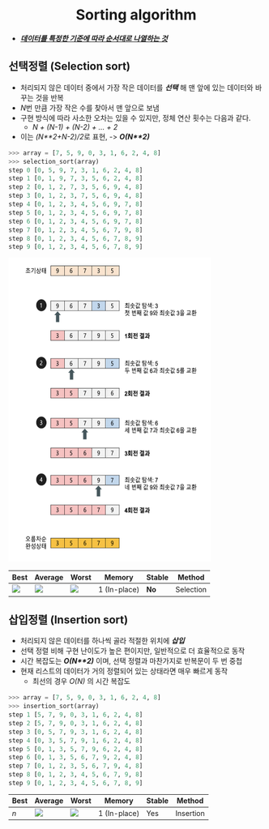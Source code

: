 <h1 align="center">Sorting algorithm</h1>
<p align="center">

- <u>**_데이터를 특정한 기준에 따라 순서대로 나열하는 것_**</u>




## 선택정렬 (Selection sort)

- 처리되지 않은 데이터 중에서 가장 작은 데이터를 **_선택_** 해 맨 앞에 있는 데이터와 바꾸는 것을 반복
- *N*번 만큼 가장 작은 수를 찾아서 맨 앞으로 보냄
- 구현 방식에 따라 사소한 오차는 있을 수 있지만, 정체 연산 횟수는 다음과 같다.
    - *N + (N-1) + (N-2) + ... + 2*
- 이는 *(N\*\*2+N-2)/2*로 표현, -> **_O(N\*\*2)_**

```python
>>> array = [7, 5, 9, 0, 3, 1, 6, 2, 4, 8]
>>> selection_sort(array)
step 0 [0, 5, 9, 7, 3, 1, 6, 2, 4, 8]
step 1 [0, 1, 9, 7, 3, 5, 6, 2, 4, 8]
step 2 [0, 1, 2, 7, 3, 5, 6, 9, 4, 8]
step 3 [0, 1, 2, 3, 7, 5, 6, 9, 4, 8]
step 4 [0, 1, 2, 3, 4, 5, 6, 9, 7, 8]
step 5 [0, 1, 2, 3, 4, 5, 6, 9, 7, 8]
step 6 [0, 1, 2, 3, 4, 5, 6, 9, 7, 8]
step 7 [0, 1, 2, 3, 4, 5, 6, 7, 9, 8]
step 8 [0, 1, 2, 3, 4, 5, 6, 7, 8, 9]
step 9 [0, 1, 2, 3, 4, 5, 6, 7, 8, 9]
```
<img src="./img/selection_sort.jpg" width="400px" height="600px" title="px(픽셀) 크기 설정" alt="RubberDuck"></img>

| Best | Average | Worst | Memory | Stable | Method     |
| ---- | ------- | ----- | ----------------- | ------ | ---------- |
| <img src="https://wikimedia.org/api/rest_v1/media/math/render/svg/ac9810bbdafe4a6a8061338db0f74e25b7952620">  | <img src="https://wikimedia.org/api/rest_v1/media/math/render/svg/ac9810bbdafe4a6a8061338db0f74e25b7952620">   | <img src="https://wikimedia.org/api/rest_v1/media/math/render/svg/ac9810bbdafe4a6a8061338db0f74e25b7952620"> | 1 (In-place)      | **No**    | Selection |


## 삽입정렬 (Insertion sort)

- 처리되지 않은 데이터를 하나씩 골라 적절한 위치에 **_삽입_**
- 선택 정렬 비해 구현 난이도가 높은 편이지만, 일반적으로 더 효율적으로 동작
- 시간 복잡도는 **_O(N\*\*2)_** 이며, 선택 정렬과 마찬가지로 반복문이 두 번 중첩
- 현재 리스트의 데이터가 거의 정렬되어 있는 상태라면 매우 빠르게 동작
    - 최선의 경우 *O(N)* 의 시간 복잡도

```python
>>> array = [7, 5, 9, 0, 3, 1, 6, 2, 4, 8]
>>> insertion_sort(array)
step 1 [5, 7, 9, 0, 3, 1, 6, 2, 4, 8]
step 2 [5, 7, 9, 0, 3, 1, 6, 2, 4, 8]
step 3 [0, 5, 7, 9, 3, 1, 6, 2, 4, 8]
step 4 [0, 3, 5, 7, 9, 1, 6, 2, 4, 8]
step 5 [0, 1, 3, 5, 7, 9, 6, 2, 4, 8]
step 6 [0, 1, 3, 5, 6, 7, 9, 2, 4, 8]
step 7 [0, 1, 2, 3, 5, 6, 7, 9, 4, 8]
step 8 [0, 1, 2, 3, 4, 5, 6, 7, 9, 8]
step 9 [0, 1, 2, 3, 4, 5, 6, 7, 8, 9]
```

| Best | Average | Worst | Memory | Stable | Method     |
| ---- | ------- | ----- | ----------------- | ------ | ---------- |
| <i>n</i> | <img src="https://wikimedia.org/api/rest_v1/media/math/render/svg/ac9810bbdafe4a6a8061338db0f74e25b7952620">   | <img src="https://wikimedia.org/api/rest_v1/media/math/render/svg/ac9810bbdafe4a6a8061338db0f74e25b7952620"> | 1 (In-place)      | Yes    | Insertion |






